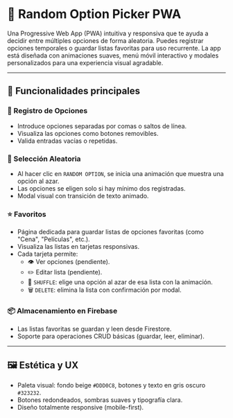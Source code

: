 # 🎲 Random Option Picker PWA

Una Progressive Web App (PWA) intuitiva y responsiva que te ayuda a decidir entre múltiples opciones de forma aleatoria. Puedes registrar opciones temporales o guardar listas favoritas para uso recurrente. La app está diseñada con animaciones suaves, menú móvil interactivo y modales personalizados para una experiencia visual agradable.

---

## 🚀 Funcionalidades principales

### 🔢 Registro de Opciones
- Introduce opciones separadas por comas o saltos de línea.
- Visualiza las opciones como botones removibles.
- Valida entradas vacías o repetidas.

### 🎰 Selección Aleatoria
- Al hacer clic en `RANDOM OPTION`, se inicia una animación que muestra una opción al azar.
- Las opciones se eligen solo si hay mínimo dos registradas.
- Modal visual con transición de texto animado.

### ⭐ Favoritos
- Página dedicada para guardar listas de opciones favoritas (como "Cena", "Películas", etc.).
- Visualiza las listas en tarjetas responsivas.
- Cada tarjeta permite:
  - 👁️ Ver opciones (pendiente).
  - ✏️ Editar lista (pendiente).
  - 🔀 `SHUFFLE`: elige una opción al azar de esa lista con la animación.
  - 🗑️ `DELETE`: elimina la lista con confirmación por modal.

### 📦 Almacenamiento en Firebase
- Las listas favoritas se guardan y leen desde Firestore.
- Soporte para operaciones CRUD básicas (guardar, leer, eliminar).

---

## 🖼️ Estética y UX
- Paleta visual: fondo beige `#DDD0C8`, botones y texto en gris oscuro `#323232`.
- Botones redondeados, sombras suaves y tipografía clara.
- Diseño totalmente responsive (mobile-first).
